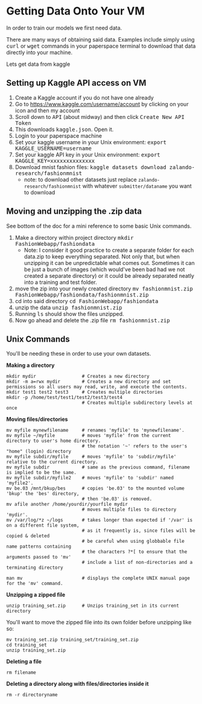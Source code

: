 # Getting Data Onto Your VM

In order to train our models we first need data.

There are many ways of obtaining said data. Examples include simply using <kbd>curl</kbd> or <kbd>wget</kbd> commands in your paperspace terminal to download that data directly into your machine.

Lets get data from kaggle

## Setting up Kaggle API access on VM 
<kbd></kbd>
1. Create a Kaggle account if you do not have one already
2. Go to https://www.kaggle.com/username/account by clicking on your icon and then my account
3. Scroll down to <kbd>API</kbd> (about midway) and then click <kbd>Create New API Token</kbd>
4. This downloads <kbd>kaggle.json</kbd>. Open it.
5. Login to your paperspace machine
6. Set your kaggle username in your Unix environment: <kbd>export KAGGLE_USERNAME=username</kbd>
7. Set your kaggle API key in your Unix environment: <kbd>export KAGGLE_KEY=xxxxxxxxxxxxxx</kbd>
8. Download mnist fashion files: <kbd>kaggle datasets download zalando-research/fashionmnist</kbd>
    * note: to download other datasets just replace `zalando-research/fashionmnist` with whatever `submitter/dataname` you want to download


## Moving and unzipping the .zip data
See bottom of the doc for a mini reference to some basic Unix commands.
1. Make a directory within project directory <kbd>mkdir FashionWebapp/fashiondata</kbd>
    * Note: I consider it good practice to create a separate folder for each data.zip to keep everything separated. Not only that, but when unzipping it can be unpredictable what comes out. Sometimes it can be just a bunch of images (which would've been bad had we not created a separate directory) or it could be already separated neatly into a training and test folder.
2. move the zip into your newly created directory <kbd>mv fashionmnist.zip FashionWebapp/fashiondata/fashionmnist.zip</kbd>
3. cd into said directory <kbd>cd FashionWebapp/fashiondata</kbd>
4. unzip the data <kbd>unzip fashionmnist.zip</kbd>
5. Running <kbd>ls</kbd> should show the files unzipped.
6. Now go ahead and delete the .zip file <kbd>rm fashionmnist.zip</kbd>

## Unix Commands
You'll be needing these in order to use your own datasets.

**Making a directory**

```
mkdir mydir                 # Creates a new directory
mkdir -m a=rwx mydir        # Creates a new directory and set permissions so all users may read, write, and execute the contents.
mkdir test1 test2 test3     # Creates multiple directories
mkdir -p /home/test/test1/test2/test3/test4
                            # Creates multiple subdirectory levels at once
```

**Moving files/directories**
```
mv myfile mynewfilename     # renames 'myfile' to 'mynewfilename'.
mv myfile ~/myfile          # moves 'myfile' from the current directory to user's home directory.
                            # the notation '~' refers to the user's "home" (login) directory
mv myfile subdir/myfile     # moves 'myfile' to 'subdir/myfile' relative to the current directory.
mv myfile subdir            # same as the previous command, filename is implied to be the same.
mv myfile subdir/myfile2    # moves 'myfile' to 'subdir' named  'myfile2'.
mv be.03 /mnt/bkup/bes      # copies 'be.03' to the mounted volume 'bkup' the 'bes' directory, 
                            # then 'be.03' is removed.
mv afile another /home/yourdir/yourfile mydir 
                            # moves multiple files to directory 'mydir'.
mv /var/log/*z ~/logs       # takes longer than expected if '/var' is on a different file system, 
                            # as it frequently is, since files will be copied & deleted
                            # be careful when using globbable file name patterns containing
                            # the characters ?*[ to ensure that the arguments passed to 'mv'
                            # include a list of non-directories and a terminating directory

man mv                      # displays the complete UNIX manual page for the 'mv' command.
```

**Unzipping a zipped file**
```
unzip training_set.zip      # Unzips training_set in its current directory
```
You'll want to move the zipped file into its own folder before unzipping like so:
```
mv training_set.zip training_set/training_set.zip
cd training_set
unzip training_set.zip
```

**Deleting a file**
```
rm filename
```

**Deleting a directory along with files/directories inside it**
```
rm -r directoryname
```
